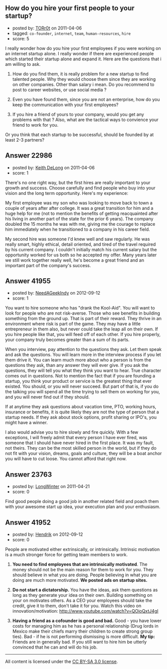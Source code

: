## How do you hire your first people to your startup?

- posted by: [TORr0t](https://stackexchange.com/users/-1/9211-torr0t) on 2011-04-06
- tagged: `co-founder`, `internet`, `team`, `human-resources`, `hire`
- score: 5

I really wonder how do you hire your first employees if you were working on an internet startup alone. I really wonder if there are experienced people which started their startup alone and expand it. Here are the questions that i am willing to ask.

1) How do you find them, it is really problem for a new startup to find talented people. Why they would choose them since they are working on other companies. Other than salary i mean. Do you recommend to post to career websites, or use social media ? 

2) Even you have found them, since you are not an enterprise, how do you keep the communication with your first employees? 

3) If you hire a friend of yours to your company, would you get any problems with that ? Also, what are the tactical ways to convience your friend to work for you.

Or you think that each startup to be successful, should be founded by at least 2-3 partners?


## Answer 22986

- posted by: [Keith DeLong](https://stackexchange.com/users/-1/888-keith-delong) on 2011-04-06
- score: 1

There's no one right way, but the first hires are really important to your growth and success. Choose carefully and find people who buy into your vision and the long term opportunity. Here's my experience:

My first employee was my son who was looking to move back to town a couple of years after after college. It was a great transition for him and a huge help for me (not to mention the benefits of getting reacquainted after his living in another part of the state for the prior 6 years). The company doubled the 15 months he was with me, giving me the courage to replace him immediately when he transitioned to a company in his career field.

My second hire was someone I'd knew well and saw regularly. He was really smart, highly ethical, detail oriented, and tired of the travel required by his current company. I couldn't initially match his current salary but the opportunity worked for us both so he accepted my offer. Many years later we still work together really well, he's become a great friend and an important part of the company's success.


## Answer 41955

- posted by: [NeedAGeekIndy](https://stackexchange.com/users/-1/19608-needageekindy) on 2012-09-12
- score: 1

You want to hire someone who has "drank the Kool-Aid".  You will want to look for people who are not risk-averse.  Those who see benefits in building something from the ground up.  That is part of their reward.  They thrive in an environment where risk is part of the game.  They may have a little entrepreneur in them also, but never could take the leap all on their own.  If you hire people like that, you will feed off of each other.  If you hire properly, your company truly becomes greater than a sum of its parts.

When you interview, pay attention to the questions they ask.  Let them speak and ask the questions.  You will learn more in the interview process if you let them drive it.  You can learn much more about who a person is from the questions they ask, than any answer they will ever give.  If you ask the questions, they will tell you what they think you want to hear.  True character comes out in questions.  Not to mention the fact that if you are founding a startup, you think your product or service is the greatest thing that ever existed.  You should, or you will never succeed.  But part of that is, if you do the talking you will spend all the time trying to sell them on working for you, and you will never find out if they should.

If at anytime they ask questions about vacation time, PTO, working hours, insurance or benefits, it is quite likely they are not the type of person that a startup needs.  If they ask about stock options, profit sharing or IPO's, you might have a winner.

I also would advise you to hire slowly and fire quickly.  With a few exceptions, I will freely admit that every person I have ever fired, was someone that I should have never hired in the first place.  It was my fault, not theirs.  They can be the most skilled person in the world, but if they do not fit with your vision, dreams, goals and culture, they will be a boat anchor you will have to cut loose.  You cannot afford that right now.


## Answer 23763

- posted by: [LongWinter](https://stackexchange.com/users/-1/8540-longwinter) on 2011-04-21
- score: 0

Find good people doing a good job in another related field and poach them with your awesome start up idea, your execution plan and your enthusiasm.


## Answer 41952

- posted by: [Hendrik](https://stackexchange.com/users/-1/19628-hendrik) on 2012-09-12
- score: 0

People are motivated either extrinsically, or intrinsically. Intrinsic motivation is a much stronger force for getting team members to work.

1) **You need to find employees that are intrinsically motivated**. The money should not be the main reason for them to work for you. They should believe in what you are doing. People believing in what you are doing are much more motivated. **We posted ads on startup sites.**

2) **Do not start a dictatorship.** You have the ideas, ask them questions as long as they generate your idea on their own. Building something on your on motivates others. As a CEO your employees should take the credit, give it to them, don't take it for you. Watch this video on innovation/motivation: http://www.youtube.com/watch?v=QOioQxtJ4gI

3) **Having a friend as a cofounder is good and bad.** Good - you have lower costs for managing him as he has a personal relationship (Drug lords in Mexico make their chiefs marry their children to create strong group ties). Bad - if he is not performing dismissing is more difficult. **My tip:** Friends are in generally bad. If you still want to hire him be utterly convinced that he can and will do his job.



---

All content is licensed under the [CC BY-SA 3.0 license](https://creativecommons.org/licenses/by-sa/3.0/).
